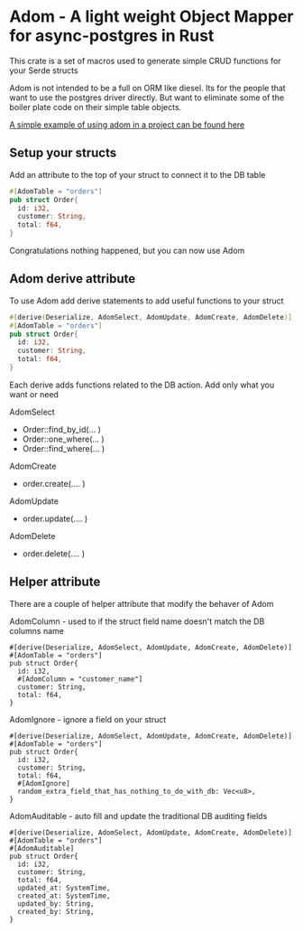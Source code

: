 # Adom - A light weight Object Mapper for async-postgres in Rust

This crate is a set of macros used to generate simple CRUD functions for your Serde structs

Adom is not intended to be a full on ORM like diesel. Its for the people that
want to use the postgres driver directly. But want to eliminate some of the boiler plate
code on their simple table objects.

[A simple example of using adom in a project can be found here](https://github.com/lex148/adom_actix_web_example)

## Setup your structs

Add an attribute to the top of your struct to connect it to the DB table

```rust
#[AdomTable = "orders"]
pub struct Order{
  id: i32,
  customer: String,
  total: f64,
}
```

Congratulations nothing happened, but you can now use Adom

## Adom derive attribute

To use Adom add derive statements to add useful functions to your struct

```rust
#[derive(Deserialize, AdomSelect, AdomUpdate, AdomCreate, AdomDelete)]
#[AdomTable = "orders"]
pub struct Order{
  id: i32,
  customer: String,
  total: f64,
}
```

Each derive adds functions related to the DB action. Add only what you want or
need

AdomSelect

- Order::find_by_id(... )
- Order::one_where(... )
- Order::find_where(... )

AdomCreate

- order.create(.... )

AdomUpdate

- order.update(.... )

AdomDelete

- order.delete(.... )

## Helper attribute

There are a couple of helper attribute that modify the behaver of Adom

AdomColumn - used to if the struct field name doesn't match the DB columns name

```
#[derive(Deserialize, AdomSelect, AdomUpdate, AdomCreate, AdomDelete)]
#[AdomTable = "orders"]
pub struct Order{
  id: i32,
  #[AdomColumn = "customer_name"]
  customer: String,
  total: f64,
}
```

AdomIgnore - ignore a field on your struct

```
#[derive(Deserialize, AdomSelect, AdomUpdate, AdomCreate, AdomDelete)]
#[AdomTable = "orders"]
pub struct Order{
  id: i32,
  customer: String,
  total: f64,
  #[AdomIgnore]
  random_extra_field_that_has_nothing_to_do_with_db: Vec<u8>,
}
```

AdomAuditable - auto fill and update the traditional DB auditing fields

```
#[derive(Deserialize, AdomSelect, AdomUpdate, AdomCreate, AdomDelete)]
#[AdomTable = "orders"]
#[AdomAuditable]
pub struct Order{
  id: i32,
  customer: String,
  total: f64,
  updated_at: SystemTime,
  created_at: SystemTime,
  updated_by: String,
  created_by: String,
}
```
